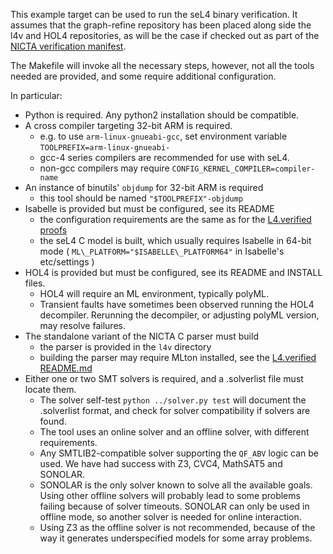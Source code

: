 This example target can be used to run the seL4 binary verification. It
assumes that the graph-refine repository has been placed along side the
l4v and HOL4 repositories, as will be the case if checked out as part of
the [NICTA verification manifest](https://github.com/seL4/verification-manifest).

The Makefile will invoke all the necessary steps, however, not all the tools
needed are provided, and some require additional configuration.

In particular:
  - Python is required. Any python2 installation should be compatible.
  - A cross compiler targeting 32-bit ARM is required.
    + e.g. to use `arm-linux-gnueabi-gcc`, set environment variable `TOOLPREFIX=arm-linux-gnueabi-`
    + gcc-4 series compilers are recommended for use with seL4.
    + non-gcc compilers may require `CONFIG_KERNEL_COMPILER=compiler-name`
  - An instance of binutils' `objdump` for 32-bit ARM is required
    + this tool should be named `"$TOOLPREFIX"-objdump`
  - Isabelle is provided but must be configured, see its README
    + the configuration requirements are the same as for the [L4.verified proofs](https://github.com/seL4/l4v)
    + the seL4 C model is built, which usually requires Isabelle in 64-bit mode ( `ML\_PLATFORM="$ISABELLE\_PLATFORM64"` in Isabelle's etc/settings )
  - HOL4 is provided but must be configured, see its README and INSTALL files.
    + HOL4 will require an ML environment, typically polyML.
    + Transient faults have sometimes been observed running the HOL4
decompiler. Rerunning the decompiler, or adjusting polyML version, may resolve
failures.
  - The standalone variant of the NICTA C parser must build
    + the parser is provided in the `l4v` directory
    + building the parser may require MLton installed, see the [L4.verified README.md](https://github.com/seL4/l4v)
  - Either one or two SMT solvers is required, and a .solverlist file must locate them.
    + The solver self-test `python ../solver.py test` will document the
.solverlist format, and check for solver compatibility if solvers are found.
    + The tool uses an online solver and an offline solver, with different requirements.
    + Any SMTLIB2-compatible solver supporting the `QF_ABV` logic can be used.
We have had success with Z3, CVC4, MathSAT5 and SONOLAR.
    + SONOLAR is the only solver known to solve all the available goals. Using
other offline solvers will probably lead to some problems failing because of
solver timeouts. SONOLAR can only be used in offline mode, so another solver
is needed for online interaction.
    + Using Z3 as the offline solver is not recommended, because of the way it
generates underspecified models for some array problems.




